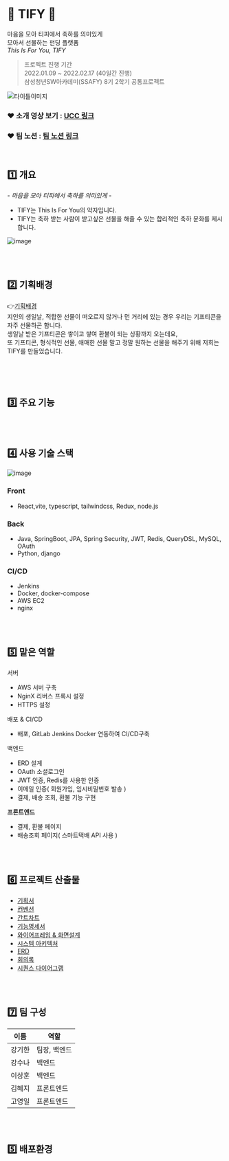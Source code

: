 # 🎁 TIFY 🎁
마음을 모아 티피에서 축하를 의미있게</br>
모아서 선물하는 펀딩 플랫폼</br>
*This Is For You, TIFY*</br>

> 프로젝트 진행 기간</br>
2022.01.09 ~ 2022.02.17 (40일간 진행)</br>
삼성청년SW아카데미(SSAFY) 8기 2학기 공통프로젝트

![타이틀이미지](https://user-images.githubusercontent.com/67724306/221319321-96fd4616-6806-4f1a-b2c0-a6120068dad9.png)

### ❤ 소개 영상 보기 : [UCC 링크](https://www.youtube.com/watch?v=hVagaS4wfKE)
### ❤ 팀 노션 : [팀 노션 링크](https://sunakang.notion.site/sunakang/TIFY-This-Is-For-You-77f90a567d2a4656b51ef2b7667d4610)


</br>

## 1️⃣ 개요

*- 마음을 모아 티피에서 축하를 의미있게 -*  
- TIFY는 This Is For You의 약자입니다.
- TIFY는 축하 받는 사람이 받고싶은 선물을 해줄 수 있는 합리적인 축하 문화를 제시합니다.

![image](https://user-images.githubusercontent.com/67724306/222994507-89971cbc-21b2-46de-8970-60e73cbabc58.png)

</br></br>

## 2️⃣ 기획배경

👉[기획배경](https://sunakang.notion.site/TIFY-This-Is-For-You-cb5f1654b408402c8b9abfca9c1d6cc3)<br/>
지인의 생일날, 적합한 선물이 떠오르지 않거나 먼 거리에 있는 경우 우리는 기프티콘을 자주 선물하곤 합니다.<br/>
생일날 받은 기프티콘은 쌓이고 쌓여 환불이 되는 상황까지 오는데요,<br/>
또 기프티콘, 형식적인 선물, 애매한 선물 말고 정말 원하는 선물을 해주기 위해 저희는 TIFY를 만들었습니다.<br/><br/>

</br></br>

## 3️⃣ 주요 기능

</br></br>

## 4️⃣ 사용 기술 스택
![image](https://user-images.githubusercontent.com/67724306/222994464-d8272786-206c-4176-afd5-e58ff9bc4a9c.png)
### Front
- React,vite, typescript, tailwindcss, Redux, node.js
### Back
- Java, SpringBoot, JPA, Spring Security, JWT, Redis, QueryDSL, MySQL, OAuth
- Python, django
### CI/CD
- Jenkins
- Docker, docker-compose
- AWS EC2
- nginx

</br></br>

## 5️⃣ 맡은 역할
서버
- AWS 서버 구축
- NginX 리버스 프록시 설정
- HTTPS 설정<br/>

배포 & CI/CD
- 배포, GitLab Jenkins Docker 연동하여 CI/CD구축<br/>

백엔드
- ERD 설계
- OAuth 소셜로그인
- JWT 인증, Redis를 사용한 인증
- 이메일 인증( 회원가입, 임시비밀번호 발송 )
- 결제, 배송 조회, 환불 기능 구현

**프론트엔드**

- 결제, 환불 페이지
- 배송조회 페이지( 스마트택배 API 사용 )

</br></br>

## 6️⃣ 프로젝트 산출물
- [기획서](https://sunakang.notion.site/TIFY-This-Is-For-You-cb5f1654b408402c8b9abfca9c1d6cc3)
- [컨벤션](https://sunakang.notion.site/c0466b33a25c4861afe5eb71dcef1735)
- [간트차트](https://docs.google.com/spreadsheets/d/1YI4T3lw5ymK10bgg_eFxfEI6xh_cS6oE1Ns5NaXdgkM/edit#gid=1219227786)
- [기능명세서](https://sunakang.notion.site/15c852921e0b4de890261ccf555fcfd6?v=18ab58b756af42329c40753530e12a32)
- [와이어프레임 & 화면설계](https://www.figma.com/file/ZRSCIzcG5HqeaiF2akZlJe/Figma-TIFY?node-id=0%3A1&t=a9VpXXNPXOUvDd4J-0)
- [시스템 아키텍처]()
- [ERD]()
- [회의록](https://sunakang.notion.site/c5f830e046f1417097c2d12df5235380)
- [시퀀스 다이어그램](https://sunakang.notion.site/d9b8eb1bde3941ef9e266d55003a03c2)

</br></br>


## 7️⃣ 팀 구성
|이름|역할|
|---|---|
|강기한|팀장, 백엔드|
|강수나|백엔드|
|이상훈|백엔드|
|김혜지|프론트엔드|
|고영일|프론트엔드|


</br></br>

## 5️⃣ 배포환경
